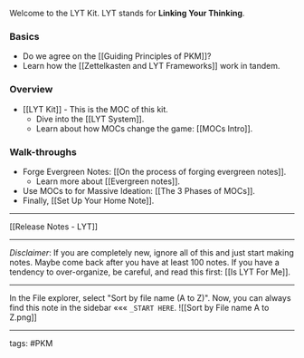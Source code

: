 Welcome to the LYT Kit. LYT stands for **Linking Your Thinking**.
### Basics
- Do we agree on the [[Guiding Principles of PKM]]?
- Learn how the [[Zettelkasten and LYT Frameworks]] work in tandem.

### Overview
- [[LYT Kit]] - This is the MOC of this kit.
	- Dive into the [[LYT System]].
	- Learn about how MOCs change the game: [[MOCs Intro]].

### Walk-throughs
- Forge Evergreen Notes: [[On the process of forging evergreen notes]].
	- Learn more about [[Evergreen notes]].
- Use MOCs to for Massive Ideation: [[The 3 Phases of MOCs]].
- Finally, [[Set Up Your Home Note]].

---
[[Release Notes - LYT]]

---
*Disclaimer*: If you are completely new, ignore all of this and just start making notes. Maybe come back after you have at least 100 notes. If you have a tendency to over-organize, be careful, and read this first: [[Is LYT For Me]].

---
In the File explorer, select "Sort by file name (A to Z)". Now, you can always find this note in the sidebar ««« `_START HERE`. 
![[Sort by File name A to Z.png]]

---
tags: #PKM 

